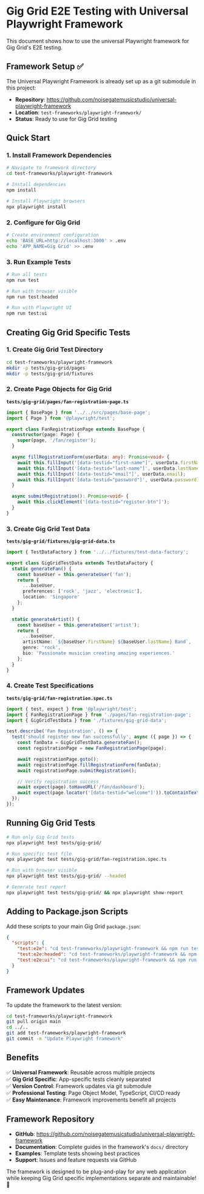 # Gig Grid E2E Testing with Universal Playwright Framework

This document shows how to use the universal Playwright framework for Gig Grid's E2E testing.

## Framework Setup ✅

The Universal Playwright Framework is already set up as a git submodule in this project:
- **Repository**: https://github.com/noisegatemusicstudio/universal-playwright-framework
- **Location**: `test-frameworks/playwright-framework/`
- **Status**: Ready to use for Gig Grid testing

## Quick Start

### 1. Install Framework Dependencies

```bash
# Navigate to framework directory
cd test-frameworks/playwright-framework

# Install dependencies
npm install

# Install Playwright browsers
npx playwright install
```

### 2. Configure for Gig Grid

```bash
# Create environment configuration
echo 'BASE_URL=http://localhost:3000' > .env
echo 'APP_NAME=Gig Grid' >> .env
```

### 3. Run Example Tests

```bash
# Run all tests
npm run test

# Run with browser visible
npm run test:headed

# Run with Playwright UI
npm run test:ui
```

## Creating Gig Grid Specific Tests

### 1. Create Gig Grid Test Directory

```bash
cd test-frameworks/playwright-framework
mkdir -p tests/gig-grid/pages
mkdir -p tests/gig-grid/fixtures
```

### 2. Create Page Objects for Gig Grid

**`tests/gig-grid/pages/fan-registration-page.ts`**
```typescript
import { BasePage } from '../../src/pages/base-page';
import { Page } from '@playwright/test';

export class FanRegistrationPage extends BasePage {
  constructor(page: Page) {
    super(page, '/fan/register');
  }

  async fillRegistrationForm(userData: any): Promise<void> {
    await this.fillInput('[data-testid="first-name"]', userData.firstName);
    await this.fillInput('[data-testid="last-name"]', userData.lastName);
    await this.fillInput('[data-testid="email"]', userData.email);
    await this.fillInput('[data-testid="password"]', userData.password);
  }

  async submitRegistration(): Promise<void> {
    await this.clickElement('[data-testid="register-btn"]');
  }
}
```

### 3. Create Gig Grid Test Data

**`tests/gig-grid/fixtures/gig-grid-data.ts`**
```typescript
import { TestDataFactory } from '../../fixtures/test-data-factory';

export class GigGridTestData extends TestDataFactory {
  static generateFan() {
    const baseUser = this.generateUser('fan');
    return {
      ...baseUser,
      preferences: ['rock', 'jazz', 'electronic'],
      location: 'Singapore'
    };
  }

  static generateArtist() {
    const baseUser = this.generateUser('artist');
    return {
      ...baseUser,
      artistName: `${baseUser.firstName} ${baseUser.lastName} Band`,
      genre: 'rock',
      bio: 'Passionate musician creating amazing experiences.'
    };
  }
}
```

### 4. Create Test Specifications

**`tests/gig-grid/fan-registration.spec.ts`**
```typescript
import { test, expect } from '@playwright/test';
import { FanRegistrationPage } from './pages/fan-registration-page';
import { GigGridTestData } from './fixtures/gig-grid-data';

test.describe('Fan Registration', () => {
  test('should register new fan successfully', async ({ page }) => {
    const fanData = GigGridTestData.generateFan();
    const registrationPage = new FanRegistrationPage(page);

    await registrationPage.goto();
    await registrationPage.fillRegistrationForm(fanData);
    await registrationPage.submitRegistration();

    // Verify registration success
    await expect(page).toHaveURL('/fan/dashboard');
    await expect(page.locator('[data-testid="welcome"]')).toContainText(fanData.firstName);
  });
});
```

## Running Gig Grid Tests

```bash
# Run only Gig Grid tests
npx playwright test tests/gig-grid/

# Run specific test file
npx playwright test tests/gig-grid/fan-registration.spec.ts

# Run with browser visible
npx playwright test tests/gig-grid/ --headed

# Generate test report
npx playwright test tests/gig-grid/ && npx playwright show-report
```

## Adding to Package.json Scripts

Add these scripts to your main Gig Grid `package.json`:

```json
{
  "scripts": {
    "test:e2e": "cd test-frameworks/playwright-framework && npm run test tests/gig-grid/",
    "test:e2e:headed": "cd test-frameworks/playwright-framework && npm run test:headed tests/gig-grid/",
    "test:e2e:ui": "cd test-frameworks/playwright-framework && npm run test:ui tests/gig-grid/"
  }
}
```

## Framework Updates

To update the framework to the latest version:

```bash
cd test-frameworks/playwright-framework
git pull origin main
cd ../..
git add test-frameworks/playwright-framework
git commit -m "Update Playwright framework"
```

## Benefits

✅ **Universal Framework**: Reusable across multiple projects  
✅ **Gig Grid Specific**: App-specific tests cleanly separated  
✅ **Version Control**: Framework updates via git submodule  
✅ **Professional Testing**: Page Object Model, TypeScript, CI/CD ready  
✅ **Easy Maintenance**: Framework improvements benefit all projects  

## Framework Repository

- **GitHub**: https://github.com/noisegatemusicstudio/universal-playwright-framework
- **Documentation**: Complete guides in the framework's `docs/` directory
- **Examples**: Template tests showing best practices
- **Support**: Issues and feature requests via GitHub

The framework is designed to be plug-and-play for any web application while keeping Gig Grid specific implementations separate and maintainable! 🚀
